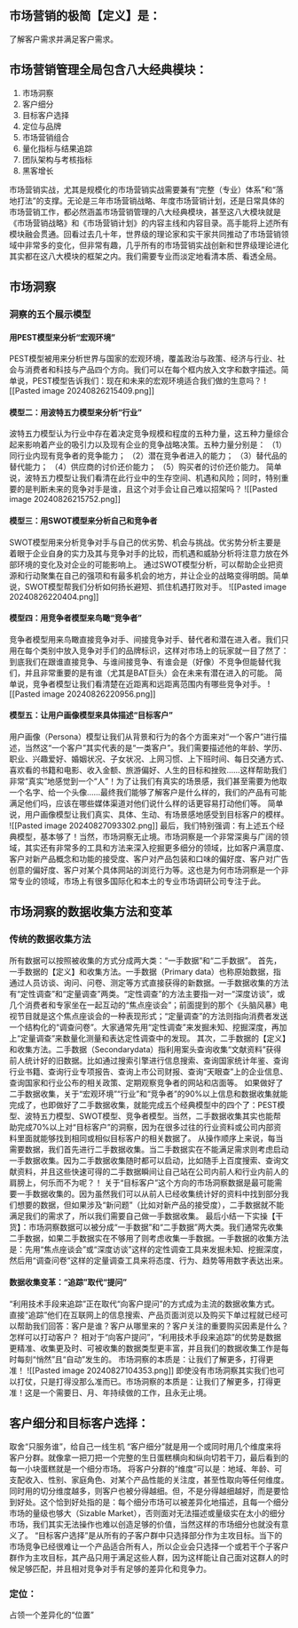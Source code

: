 ## 市场营销的极简【定义】是：
了解客户需求并满足客户需求。
## 市场营销管理全局包含八大经典模块：
1. 市场洞察
2. 客户细分
3. 目标客户选择
4. 定位与品牌
5. 市场营销组合
6. 量化指标与结果追踪
7. 团队架构与考核指标
8. 黑客增长

市场营销实战，尤其是规模化的市场营销实战需要兼有“完整（专业）体系”和“落地打法”的支撑。无论是三年市场营销战略、年度市场营销计划，还是日常具体的市场营销工作，都必然涵盖市场营销管理的八大经典模块，甚至这八大模块就是《市场营销战略》和《市场营销计划》的内容主线和内容目录。高手能将上述所有模块融会贯通。回看过去几十年，世界级的理论家和实干家共同推动了市场营销领域中非常多的变化，但非常有趣，几乎所有的市场营销实战创新和世界级理论进化其实都在这八大模块的框架之内。我们需要专业而淡定地看清本质、看透全局。
## 市场洞察
### 洞察的五个展示模型
#### 用PEST模型来分析“宏观环境”
PEST模型被用来分析世界与国家的宏观环境，覆盖政治与政策、经济与行业、社会与消费者和科技与产品四个方向。我们可以在每个框内放入文字和数字描述。简单说，PEST模型告诉我们：现在和未来的宏观环境适合我们做的生意吗？
![[Pasted image 20240826215409.png]]
#### 模型二：用波特五力模型来分析“行业”
波特五力模型认为行业中存在着决定竞争规模和程度的五种力量，这五种力量综合起来影响着产业的吸引力以及现有企业的竞争战略决策。五种力量分别是：
（1）同行业内现有竞争者的竞争能力；
（2）潜在竞争者进入的能力；
（3）替代品的替代能力；
（4）供应商的讨价还价能力；
（5）购买者的讨价还价能力。
简单说，波特五力模型让我们看清在此行业中的生存空间、机遇和风险；同时，特别重要的是判断未来的竞争对手是谁，且这个对手会让自己难以招架吗？
![[Pasted image 20240826215752.png]]
#### 模型三：用SWOT模型来分析自己和竞争者
SWOT模型用来分析竞争对手与自己的优劣势、机会与挑战。优劣势分析主要是着眼于企业自身的实力及其与竞争对手的比较，而机遇和威胁分析将注意力放在外部环境的变化及对企业的可能影响上。
通过SWOT模型分析，可以帮助企业把资源和行动聚集在自己的强项和有最多机会的地方，并让企业的战略变得明朗。简单说，SWOT模型帮我们分析如何扬长避短、抓住机遇打败对手。
![[Pasted image 20240826220404.png]]
#### 模型四：用竞争者模型来鸟瞰“竞争者”
竞争者模型用来鸟瞰直接竞争对手、间接竞争对手、替代者和潜在进入者。我们只用在每个类别中放入竞争对手们的品牌标识，这样对市场上的玩家就一目了然了：到底我们在跟谁直接竞争、与谁间接竞争、有谁会是（好像）不竞争但能替代我们，并且非常重要的是有谁（尤其是BAT巨头）会在未来有潜在进入的可能。
简单说，竞争者模型让我们看清楚在近距离和远距离范围内有哪些竞争对手。
![[Pasted image 20240826220956.png]]
#### 模型五：让用户画像模型来具体描述“目标客户”
用户画像（Persona）模型让我们从背景和行为的各个方面来对“一个客户”进行描述，当然这“一个客户”其实代表的是“一类客户”。我们需要描述他的年龄、学历、职业、兴趣爱好、婚姻状况、子女状况、上网习惯、上下班时间、每日交通方式、喜欢看的书籍和电影、收入金额、旅游偏好、人生的目标和挫败……这样帮助我们非常“真实”地感觉到一个“人”！为了让我们有真实的场景感，我们甚至需要为他取一个名字、给一个头像……最终我们能够了解客户是什么样的，我们的产品有可能满足他们吗，应该在哪些媒体渠道对他们说什么样的话更容易打动他们等。
简单说，用户画像模型让我们真实、具体、生动、有场景感地感受到目标客户的模样。
![[Pasted image 20240827093302.png]]
最后，我们特别强调：有上述五个经典模型，基本够了！当然，市场洞察无止境。市场洞察是一个非常深奥与广阔的领域，其实还有非常多的工具和方法来深入挖掘更多细分的领域，比如客户满意度、客户对新产品概念和功能的接受度、客户对产品包装和口味的偏好度、客户对广告创意的偏好度、客户对某个具体网站的浏览行为等。这也是为何市场洞察是一个非常专业的领域，市场上有很多国际化和本土的专业市场调研公司专注于此。
## 市场洞察的数据收集方法和变革
### 传统的数据收集方法
所有数据可以按照被收集的方式分成两大类：“一手数据”和“二手数据”。
首先，一手数据的【定义】和收集方法。一手数据（Primary data）也称原始数据，指通过人员访谈、询问、问卷、测定等方式直接获得的新数据。一手数据收集的方法有“定性调查”和“定量调查”两类。“定性调查”的方法主要指一对一“深度访谈”，或几个消费者和专家坐在一起互动的“焦点座谈会”；前面提到的那个《头脑风暴》电视节目就是这个焦点座谈会的一种表现形式；“定量调查”的方法则指向消费者发送一个结构化的“调查问卷”。大家通常先用“定性调查”来发掘未知、挖掘深度，再加上“定量调查”来数量化测量和表达定性调查中的发现。
其次，二手数据的【定义】和收集方法。二手数据（Secondarydata）指利用案头查询收集“文献资料”获得前人统计好的旧数据。比如通过搜索引擎进行信息搜索、查询国家统计年鉴、查询行业书籍、查询行业专项报告、查询上市公司财报、查询“天眼查”上的企业信息、查询国家和行业公布的相关政策、定期观察竞争者的网站和店面等。
如果做好了二手数据收集，关于“宏观环境”“行业”和“竞争者”的90%以上信息和数据收集就能完成了，也即做好了二手数据收集，就能完成五个经典模型中的四个了：PEST模型、波特五力模型、SWOT模型、竞争者模型。当然，二手数据收集其实也能帮助完成70%以上对“目标客户”的洞察，因为在很多过往的行业资料或公司内部资料里面就能够找到相同或相似目标客户的相关数据了。
从操作顺序上来说，每当需要数据，我们首先进行二手数据收集。当二手数据实在不能满足需求则考虑启动一手数据收集。因为二手数据收集随时都可以启动，比如随手上百度搜索、查询文献资料，并且这些快速可得的二手数据瞬间让自己站在公司内前人和行业内前人的肩膀上，何乐而不为呢？！
关于“目标客户”这个方向的市场洞察数据是最可能需要一手数据收集的。因为虽然我们可以从前人已经收集统计好的资料中找到部分我们想要的数据，但如果涉及“新问题”（比如对新产品的接受度），二手数据就不能满足我们的需求了，所以我们需要自己做一手数据收集。
最后小结一下实操【干货】：市场洞察数据可以被分成“一手数据”和“二手数据”两大类。我们通常先收集二手数据，如果二手数据实在不够用了则考虑收集一手数据。一手数据的收集方法是：先用“焦点座谈会”或“深度访谈”这样的定性调查工具来发掘未知、挖掘深度，然后用“调查问卷”这样的定量调查工具来将态度、行为、趋势等用数字表达出来。
#### 数据收集变革：“追踪”取代“提问”
“利用技术手段来追踪”正在取代“向客户提问”的方式成为主流的数据收集方式。
直接“追踪”他们在互联网上的信息搜索、产品页面浏览以及购买下单过程就已经可以帮助我们回答：客户是谁？客户从哪里来的？客户关注的重要购买因素是什么？怎样可以打动客户？
相对于“向客户提问”，“利用技术手段来追踪”的优势是数据更精准、收集更及时、可被收集的数据类型更丰富，并且我们的数据收集工作是每时每刻“悄然”且“自动”发生的。
市场洞察的本质是：让我们了解更多，打得更准！
![[Pasted image 20240827104353.png]]
即使没有市场洞察其实我们也可以打仗，只是打得没那么准而已。市场洞察的本质是：让我们了解更多，打得更准！这是一个需要日、月、年持续做的工作，且永无止境。

## 客户细分和目标客户选择：
 取舍“只服务谁”，给自己一线生机
 “客户细分”就是用一个或同时用几个维度来将客户分群。就像拿一把刀把一个完整的生日蛋糕横向和纵向切若干刀，最后看到的每一小块蛋糕就是一个细分市场。
将客户分群的“维度”可以是：地域、年龄、可支配收入、性别、家庭角色、对某个产品性能的关注度，甚至性取向等任何维度。同时用的切分维度越多，则客户也被分得越细。但，不是分得越细越好，而是要恰到好处。这个恰到好处指的是：每个细分市场可以被差异化地描述，且每一个细分市场的量级也够大（Sizable Market），否则面对无法描述或量级实在太小的细分市场，我们其实无法操作也难以创造足够的价值，当然这样的市场细分也就没有意义了。
“目标客户选择”是从所有的子客户群中只选择部分作为主攻目标。当下的市场竞争已经很难让一个产品适合所有人，所以企业会只选择一个或若干个子客户群作为主攻目标，其产品只用于满足这些人群，因为这样能让自己面对这群人的时候足够匹配，并且相对竞争对手有足够的差异化和竞争力。
### 定位：
占领一个差异化的“位置”
 

